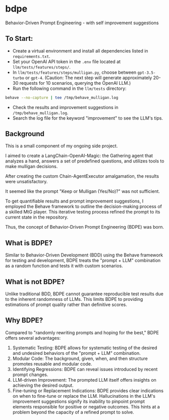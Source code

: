 # bdpe
Behavior-Driven Prompt Engineering - with self improvement suggestions

## To Start:
- Create a virtual environment and install all dependencies listed in `requirements.txt`.
- Set your OpenAI API token in the `.env` file located at `llm/tests/features/steps/`.
- In `llm/tests/features/steps/mulligan.py`, choose between `gpt-3.5-turbo` or `gpt-4`.
(Caution: The next step will generate approximately 20-30 requests for 10 scenarios, querying the OpenAI LLM.)
- Run the following command in the `llm/tests` directory:
``` bash
behave --no-capture | tee /tmp/behave_mulligan.log
```
- Check the results and improvement suggestions in `/tmp/behave_mulligan.log`.
- Search the log file for the keyword "improvement" to see the LLM's tips.

## Background
This is a small component of my ongoing side project.

I aimed to create a LangChain-OpenAI-Magic: the Gathering agent that analyzes a hand, answers a set of predefined questions, and utilizes tools to make mulligan decisions.

After creating the custom Chain-AgentExecutor amalgamation, the results were unsatisfactory.

It seemed like the prompt "Keep or Mulligan (Yes/No)?" was not sufficient.

To get quantifiable results and prompt improvement suggestions, I employed the Behave framework to outline the decision-making process of a skilled MtG player. This iterative testing process refined the prompt to its current state in the repository.

Thus, the concept of Behavior-Driven Prompt Engineering (BDPE) was born.

## What is BDPE?
Similar to Behavior-Driven Development (BDD) using the Behave framework for testing and development, BDPE treats the "prompt + LLM" combination as a random function and tests it with custom scenarios.

## What is not BDPE?
Unlike traditional BDD, BDPE cannot guarantee reproducible test results due to the inherent randomness of LLMs. This limits BDPE to providing estimations of prompt quality rather than definitive scores.

## Why BDPE?
Compared to "randomly rewriting prompts and hoping for the best," BDPE offers several advantages:
1. Systematic Testing: BDPE allows for systematic testing of the desired and undesired behaviors of the "prompt + LLM" combination.
2. Modular Code: The background, given, when, and then structure promotes reusable and modular code.
3. Identifying Regressions: BDPE can reveal issues introduced by recent prompt changes.
4. LLM-driven Improvement: The prompted LLM itself offers insights on achieving the desired output.
5. Fine-tuning or Replacement Indications: BDPE provides clear indications on when to fine-tune or replace the LLM. Hallucinations in the LLM's improvement suggestions signify its inability to pinpoint prompt elements responsible for positive or negative outcomes. This hints at a problem beyond the capacity of a refined prompt to solve.
